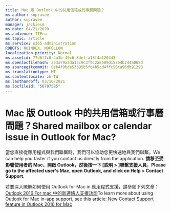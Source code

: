 ```yaml
---
title: Mac 版 Outlook 中的共用信箱或行事曆問題？
ms.author: supravee
author: supravee
manager: jackiesm
ms.date: 04/21/2020
ms.audience: ITPro
ms.topic: article
ms.service: o365-administration
ROBOTS: NOINDEX, NOFOLLOW
localization_priority: Normal
ms.assetid: 77d6f7c0-4a3b-49c6-8def-a18f4a120443
ms.openlocfilehash: a53a79a2da13c9c3f9c2a8509d157e4b244a068d
ms.sourcegitcommit: 0eb4f9bde53395b5fd4b5cd4ffc56ca96db91298
ms.translationtype: MT
ms.contentlocale: zh-TW
ms.lasthandoff: 03/10/2021
ms.locfileid: "50707585"
---
```

# <a name="shared-mailbox-or-calendar-issue-in-outlook-for-mac"></a><span data-ttu-id="2b3a1-102">Mac 版 Outlook 中的共用信箱或行事曆問題？</span><span class="sxs-lookup"><span data-stu-id="2b3a1-102">Shared mailbox or calendar issue in Outlook for Mac?</span></span>

<span data-ttu-id="2b3a1-103">當您直接從應用程式與我們聯繫時，我們可以協助您更快速地與我們聯繫。</span><span class="sxs-lookup"><span data-stu-id="2b3a1-103">We can help you faster if you contact us directly from the application.</span></span> <span data-ttu-id="2b3a1-104">**請移至受影響使用者的 Mac、開啟 Outlook，然後按一下 [説明 \> ]聯繫支援人員**。</span><span class="sxs-lookup"><span data-stu-id="2b3a1-104">**Please go to the affected user's Mac, open Outlook, and click on Help \> Contact Support**.</span></span> 
  
<span data-ttu-id="2b3a1-105">若要深入瞭解如何使用 Outlook for Mac in 應用程式支援，請參閱下列文章： [Outlook 2016 For mac 中的新連絡人支援功能](https://answers.microsoft.com/msoffice/forum/msoffice_outlook-mso_mac-mso_mac2016/new-contact-support-feature-in-outlook-2016-for/d4fc21c4-25e2-4e10-b943-1fba6542b517)</span><span class="sxs-lookup"><span data-stu-id="2b3a1-105">To learn more about using Outlook for Mac in-app support, see this article: [New Contact Support feature in Outlook 2016 for Mac](https://answers.microsoft.com/msoffice/forum/msoffice_outlook-mso_mac-mso_mac2016/new-contact-support-feature-in-outlook-2016-for/d4fc21c4-25e2-4e10-b943-1fba6542b517)</span></span>
  

